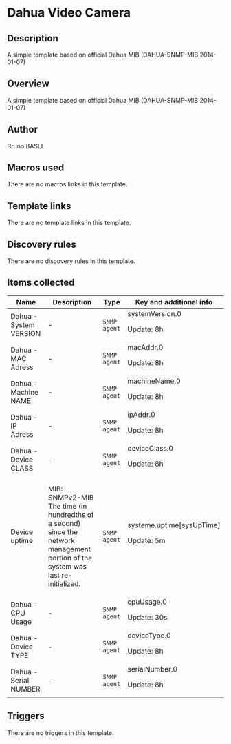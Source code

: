 # Dahua Video Camera

## Description

A simple template based on official Dahua MIB (DAHUA-SNMP-MIB 2014-01-07)

## Overview

A simple template based on official Dahua MIB (DAHUA-SNMP-MIB 2014-01-07)


 


 



## Author

Bruno BASLI

## Macros used

There are no macros links in this template.

## Template links

There are no template links in this template.

## Discovery rules

There are no discovery rules in this template.

## Items collected

|Name|Description|Type|Key and additional info|
|----|-----------|----|----|
|Dahua - System VERSION|<p>-</p>|`SNMP agent`|systemVersion.0<p>Update: 8h</p>|
|Dahua - MAC Adress|<p>-</p>|`SNMP agent`|macAddr.0<p>Update: 8h</p>|
|Dahua - Machine NAME|<p>-</p>|`SNMP agent`|machineName.0<p>Update: 8h</p>|
|Dahua - IP Adress|<p>-</p>|`SNMP agent`|ipAddr.0<p>Update: 8h</p>|
|Dahua - Device CLASS|<p>-</p>|`SNMP agent`|deviceClass.0<p>Update: 8h</p>|
|Device uptime|<p>MIB: SNMPv2-MIB The time (in hundredths of a second) since the network management portion of the system was last re-initialized.</p>|`SNMP agent`|systeme.uptime[sysUpTime]<p>Update: 5m</p>|
|Dahua - CPU Usage|<p>-</p>|`SNMP agent`|cpuUsage.0<p>Update: 30s</p>|
|Dahua - Device TYPE|<p>-</p>|`SNMP agent`|deviceType.0<p>Update: 8h</p>|
|Dahua - Serial NUMBER|<p>-</p>|`SNMP agent`|serialNumber.0<p>Update: 8h</p>|
## Triggers

There are no triggers in this template.

